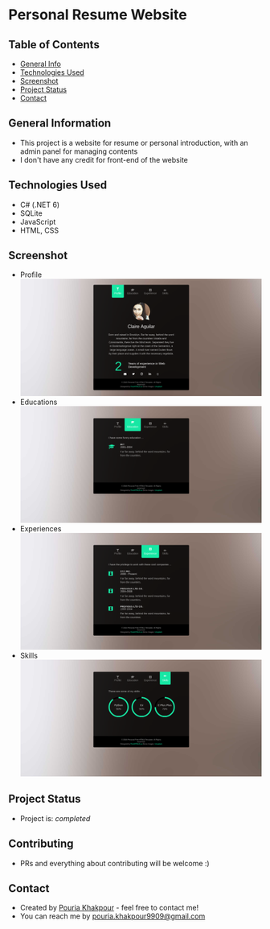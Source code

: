 # Personal Resume Website

## Table of Contents
* [General Info](#general-information)
* [Technologies Used](#technologies-used)
* [Screenshot](#screenshot)
* [Project Status](#project-status)
* [Contact](#contact)

## General Information
- This project is a website for resume or personal introduction, with an admin panel for managing contents
- I don't have any credit for front-end of the website

## Technologies Used
- C# (.NET 6)
- SQLite
- JavaScript
- HTML, CSS

## Screenshot
- Profile
![Profile](./src/Personal_Website/screenshot/profile.png)
- Educations
![Educations](./src/Personal_Website/screenshot/educations.png)
- Experiences
![Experiences](./src/Personal_Website/screenshot/experiences.png)
- Skills
![Skills](./src/Personal_Website/screenshot/skills.png)
## Project Status
- Project is: _completed_

## Contributing
- PRs and everything about contributing will be welcome :)

## Contact
- Created by [Pouria Khakpour](https://github.com/0ne-zero) - feel free to contact me!
- You can reach me by pouria.khakpour9909@gmail.com
